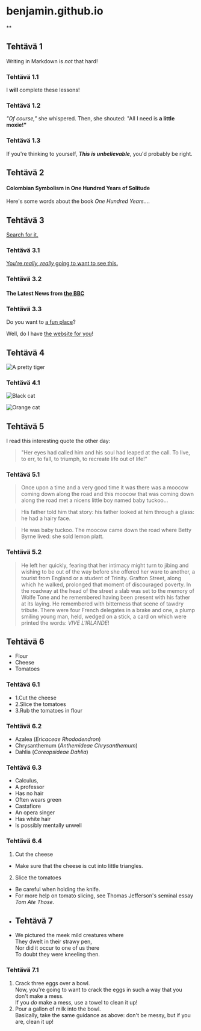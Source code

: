 # benjamin.github.io
**<benjamin>
## Tehtävä 1
Writing in Markdown is _not_ that hard!
### Tehtävä 1.1
I **will** complete these lessons!
### Tehtävä 1.2
_"Of course,"_  she whispered. Then, she shouted: "All I need is **a little moxie!"**
### Tehtävä 1.3
If you're thinking to yourself, **_This is unbelievable_**, you'd probably be right.
## Tehtävä 2
#### Colombian Symbolism in One Hundred Years of Solitude
Here's some words about the book _One Hundred Years..._.
## Tehtävä 3
[Search for it.](www.google.com)
### Tehtävä 3.1 
[You're *really, really* going to want to see this.](www.dailykitten.com) 
### Tehtävä 3.2
#### The Latest News from [the BBC](www.bbc.com/news)
### Tehtävä 3.3
Do you want to [a fun place](www.zombo.com)?

Well, do I have [the website for you](www.stumbleupon.com)!

[a fun place]: (www.zombo.com)
[the website for you]: (www.stumbleupon.com)
## Tehtävä 4
![A pretty tiger](https://upload.wikimedia.org/wikipedia/commons/5/56/Tiger.50.jpg)
### Tehtävä 4.1
![Black cat](https://upload.wikimedia.org/wikipedia/commons/a/a3/81_INF_DIV_SSI.jpg)

![Orange cat](http://icons.iconarchive.com/icons/google/noto-emoji-animals-nature/256/22221-cat-icon.png)

[Black]: (https://upload.wikimedia.org/wikipedia/commons/a/a3/81_INF_DIV_SSI.jpg)

[Orange]: (http://icons.iconarchive.com/icons/google/noto-emoji-animals-nature/256/22221-cat-icon.png)
## Tehtävä 5
I read this interesting quote the other day:

>"Her eyes had called him and his soul had leaped at the call. To live, to err, to fall, to triumph, to recreate life out of life!"
### Tehtävä 5.1
>Once upon a time and a very good time it was there was a moocow coming down along the road and this moocow that was coming down along the road met a nicens little boy named baby tuckoo...

>His father told him that story: his father looked at him through a glass: he had a hairy face.

>He was baby tuckoo. The moocow came down the road where Betty Byrne lived: she sold lemon platt.
### Tehtävä 5.2
>He left her quickly, fearing that her intimacy might turn to jibing and wishing to be out of the way before she offered her ware to another, a tourist from England or a student of Trinity. Grafton Street, along which he walked, prolonged that moment of discouraged poverty. In the roadway at the head of the street a slab was set to the memory of Wolfe Tone and he remembered having been present with his father at its laying. He remembered with bitterness that scene of tawdry tribute. There were four French delegates in a brake and one, a plump smiling young man, held, wedged on a stick, a card on which were printed the words: _VIVE L'IRLANDE_!
## Tehtävä 6
* Flour
* Cheese 
* Tomatoes
### Tehtävä 6.1
* 1.Cut the cheese
* 2.Slice the tomatoes 
* 3.Rub the tomatoes in flour
### Tehtävä 6.2
* Azalea (_Ericaceae Rhododendron_)
* Chrysanthemum (_Anthemideae Chrysanthemum_)
* Dahlia (_Coreopsideae Dahlia_)
### Tehtävä 6.3
* Calculus, 
 * A professor
 * Has no hair
 * Often wears green
* Castafiore 
 * An opera singer 
 * Has white hair 
 * Is possibly mentally unwell
### Tehtävä 6.4
1. Cut the cheese
* Make sure that the cheese is cut into little triangles.
2. Slice the tomatoes
* Be careful when holding the knife.
* For more help on tomato slicing, see Thomas Jefferson's seminal essay _Tom Ate Those_.
* ## Tehtävä 7
* We pictured the meek mild creatures where  
They dwelt in their strawy pen,  
Nor did it occur to one of us there  
To doubt they were kneeling then.
### Tehtävä 7.1
1. Crack three eggs over a bowl.   
Now, you're going to want to crack the eggs in such a way that you don't make a mess.  
If you _do_ make a mess, use a towel to clean it up!  
2. Pour a gallon of milk into the bowl.  
Basically, take the same guidance as above: don't be messy, but if you are, clean it up!

